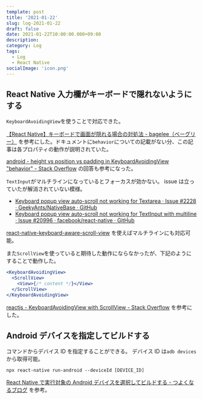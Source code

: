 ```yaml
---
template: post
title: '2021-01-22'
slug: log-2021-01-22
draft: false
date: 2021-01-22T10:00:00.000+09:00
description:
category: Log
tags:
  - Log
  - React Native
socialImage: 'icon.png'
---
```


## React Native 入力欄がキーボードで隠れないようにする

`KeyboardAvoidingView`を使うことで対応できた。

[【React Native】キーボードで画面が隠れる場合の対処法 - bagelee（ベーグリー）](https://bagelee.com/programming/react-native-keyboard/) を参考にした。ドキュメントに`behavior`についての記載がない分、この記事は各プロパティの動作が説明されていた。

[android - height vs position vs padding in KeyboardAvoidingView "behavior" - Stack Overflow](https://stackoverflow.com/questions/47661480/height-vs-position-vs-padding-in-keyboardavoidingview-behavior) の回答も参考になった。

`TextInput`がマルチラインになっているとフォーカスが効かない。
issue は立っていたが解消されていない模様。

- [Keyboard popup view auto-scroll not working for Textarea · Issue #2228 · GeekyAnts/NativeBase · GitHub](https://github.com/GeekyAnts/NativeBase/issues/2228)
- [Keyboard popup view auto-scroll not working for TextInput with multiline · Issue #20996 · facebook/react-native · GitHub](https://github.com/facebook/react-native/issues/20996)

[react-native-keyboard-aware-scroll-view](https://github.com/APSL/react-native-keyboard-aware-scroll-view) を使えばマルチラインにも対応可能。

また`ScrollView`を使っていると期待した動作にならなかったが、下記のようにすることで動作した。

```jsx
<KeyboardAvoidingView>
  <ScrollView>
    <View>{/* content */}</View>
  </ScrollView>
</KeyboardAvoidingView>
```

[reactjs - KeyboardAvoidingView with ScrollView - Stack Overflow](https://stackoverflow.com/questions/40438986/keyboardavoidingview-with-scrollview) を参考にした。

## Android デバイスを指定してビルドする

コマンドからデバイス ID を指定することができる。
デバイス ID は`adb devices`から取得可能。

```shell
npx react-native run-android --deviceId [DEVICE_ID]
```

[React Native で実行対象の Android デバイスを選択してビルドする - つよくなるブログ](https://blog.morugu.com/entry/2018/01/16/214355) を参考。
